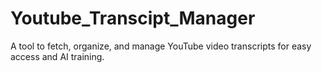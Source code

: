 # Youtube_Transcipt_Manager
 A tool to fetch, organize, and manage YouTube video transcripts for easy access and AI training.
